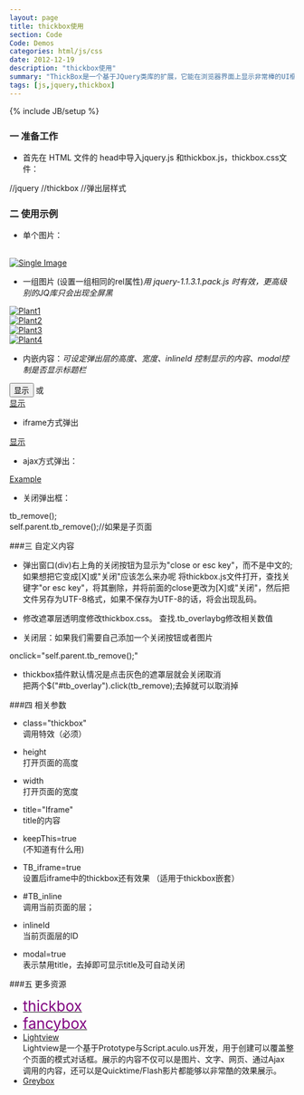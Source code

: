 ```yaml
---
layout: page
title: thickbox使用
section: Code
Code: Demos
categories: html/js/css
date: 2012-12-19
description: "thickbox使用"
summary: "ThickBox是一个基于JQuery类库的扩展，它能在浏览器界面上显示非常棒的UI框，它可以显示单图片，多图片，ajax请求内容或链接内容."
tags: [js,jquery,thickbox]
---
```

{% include JB/setup %}

### 一  准备工作

-   首先在 HTML 文件的 head中导入jquery.js 和thickbox.js，thickbox.css文件：

<label></label>
    <script src="jquery.js" type="text/javascript"></script>    //jquery
    <script src="thickbox.js" type="text/javascript"></script>  //thickbox
    <link rel="stylesheet" href="thickbox.css" type="text/css" /> //弹出层样式

### 二  使用示例

-   单个图片：

<label></label>
    <!-- title控制显示的标题显示  --> 
    <a href="big.jpg" title="点击小图看大图" class="thickbox">  
        <img src="small.jpg" alt="Single Image" />  
    </a>

-   一组图片 (设置一组相同的rel属性)*用 jquery-1.1.3.1.pack.js 时有效，更高级别的JQ库只会出现全屏黑*

<label></label>
    <a href="1.jpg" title="1" class="thickbox" rel="gallery-plants"><img src="1_t.jpg" alt="Plant1" /></a>  
    <a href="2.jpg" title="1" class="thickbox" rel="gallery-plants"><img src="2_t.jpg" alt="Plant2" /></a>  
    <a href="3.jpg" title="1" class="thickbox" rel="gallery-plants"><img src="3_t.jpg" alt="Plant3" /></a>  
    <a href="4.jpg" title="1" class="thickbox" rel="gallery-plants"><img src="4_t.jpg" alt="Plant4" /></a>

-   内嵌内容：*可设定弹出层的高度、宽度、inlineId 控制显示的内容、modal控制是否显示标题栏*

<label></label>
    <input type="button" alt="#TB_inline?height=200&width=300&inlineId=test" title="按钮" value="显示" class="thickbox" />
    或  
    <a href="#TB_inline?height=200&width=300&inlineId=hiddenModalContent&modal=true" title="链接" class="thickbox">显示</a>  
    <div id="test" style="display:none">这里是隐藏的内容</div>

-   iframe方式弹出  

<label></label>
    <a href="boxs.html?keepThis=true&TB_iframe=true&height=100&width=220&modal=true" title="显示IF" class="thickbox">显示</a>


-   ajax方式弹出： 

<label></label>
    <a href="box.html?height=350&width=350&modal=true" title="Ajax载入，页面无法查看源代码" class="thickbox">Example</a>

-   关闭弹出框：

<label></label>
    tb_remove();  
    self.parent.tb_remove();//如果是子页面

###三  自定义内容

-   弹出窗口(div)右上角的关闭按钮为显示为"close or esc key"，而不是中文的; 如果想把它变成\[X\]或"关闭"应该怎么来办呢 
将thickbox.js文件打开，查找关键字"or esc key"，将其删除，并将前面的close更改为\[X\]或"关闭"，然后把文件另存为UTF-8格式，如果不保存为UTF-8的话，将会出现乱码。  

-   修改遮罩层透明度修改thickbox.css。
查找.tb_overlaybg修改相关数值  

-   关闭层：如果我们需要自己添加一个关闭按钮或者图片

<label></label>
    onclick="self.parent.tb_remove();"  

-   thickbox插件默认情况是点击灰色的遮罩层就会关闭取消  
把两个$("#tb_overlay").click(tb_remove);去掉就可以取消掉

###四  相关参数
-   class="thickbox"  
    调用特效（必须）

-   height  
    打开页面的高度

-   width  
    打开页面的宽度

-   title="Iframe"  
    title的内容

-   keepThis=true  
    (不知道有什么用)

-   TB_iframe=true  
    设置后iframe中的thickbox还有效果 （适用于thickbox嵌套）

-   \#TB_inline  
    调用当前页面的层；

-   inlineId  
    当前页面层的ID

-   modal=true  
    表示禁用title，去掉即可显示title及可自动关闭

###五  更多资源

-   <a href="{{site.demourl}}/thickbox/" target="_blank"><span style="font-size:26px;font-bold:bold; color:#800080;">thickbox</span></a>
-   <a href="{{site.demourl}}/fancybox/" target="_blank"><span style="font-size:26px;font-bold:bold; color:#800080;">fancybox</span></a>
-   <a href="http://www.nickstakenburg.com/projects/lightview/" target="_blank">Lightview</a>  
    Lightview是一个基于Prototype与Script.aculo.us开发，用于创建可以覆盖整个页面的模式对话框。展示的内容不仅可以是图片、文字、网页、通过Ajax 调用的内容，还可以是Quicktime/Flash影片都能够以非常酷的效果展示。
-   <a href="http://orangoo.com/labs/GreyBox/" target="_blank">Greybox</a>